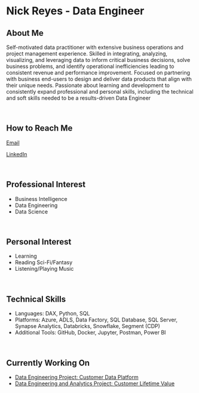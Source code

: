# Nick Reyes - Data Engineer

## About Me
Self-motivated data practitioner with extensive business operations and project management experience. Skilled in integrating, analyzing, visualizing, and leveraging
data to inform critical business decisions, solve business problems, and identify operational inefficiencies leading to consistent revenue and performance improvement.
Focused on partnering with business end-users to design and deliver data products that align with their unique needs. Passionate about learning and development to
consistently expand professional and personal skills, including the technical and soft skills needed to be a results-driven Data Engineer

<br>

## How to Reach Me
[Email](mailto:nareyes_git@pm.me)

[LinkedIn](https://www.linkedin.com/in/na-reyes/)

<br>

## Professional Interest
- Business Intelligence
- Data Engineering
- Data Science

<br>

## Personal Interest
- Learning
- Reading Sci-Fi/Fantasy
- Listening/Playing Music

<br>

## Technical Skills
- Languages: DAX, Python, SQL
- Platforms: Azure, ADLS, Data Factory, SQL Database, SQL Server, Synapse Analytics, Databricks, Snowflake, Segment (CDP)
- Additional Tools: GitHub, Docker, Jupyter, Postman, Power BI

<br>

## Currently Working On
- [Data Engineering Project: Customer Data Platform](https://github.com/nareyes/project-cdp)
- [Data Engineering and Analytics Project: Customer Lifetime Value](https://github.com/nareyes/project-ltv)
